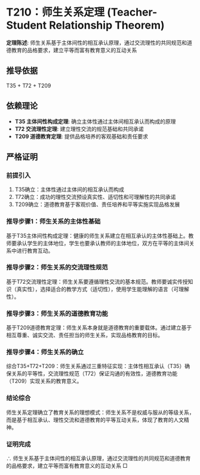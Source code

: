 # T210：师生关系定理 (Teacher-Student Relationship Theorem)

**定理陈述**: 师生关系基于主体间性的相互承认原理，通过交流理性的共同规范和道德教育的品格要求，建立平等而富有教育意义的互动关系

## 推导依据
T35 + T72 + T209

## 依赖理论
- **T35 主体间性构成定理**: 确立主体性通过主体间相互承认而构成的原理
- **T72 交流理性定理**: 建立理性交流的规范基础和共同承诺
- **T209 道德教育定理**: 提供品格培养的客观基础和责任要求

## 严格证明

### 前提引入
1. T35确立：主体性通过主体间的相互承认而构成
2. T72确立：成功的理性交流预设真实性、适切性和可理解性的共同承诺
3. T209确立：道德教育基于客观价值、责任培养和平等实施实现品格发展

### 推导步骤1：师生关系的主体性基础
基于T35主体间性构成定理：健康的师生关系建立在相互承认的主体性基础上。教师要承认学生的主体地位，学生也要承认教师的主体地位，双方在平等的主体间关系中进行教育互动。

### 推导步骤2：师生关系的交流理性规范
基于T72交流理性定理：师生关系要遵循理性交流的基本规范。教师要诚实传授知识（真实性），选择适合的教学方式（适切性），使用学生能理解的语言（可理解性）。

### 推导步骤3：师生关系的道德教育功能
基于T209道德教育定理：师生关系本身就是道德教育的重要载体。通过建立基于相互尊重、诚实交流、责任担当的师生关系，实现品格教育的目标。

### 推导步骤4：师生关系的确立
综合T35+T72+T209：师生关系通过三重特征实现：主体性相互承认（T35）确保关系的平等性，交流理性规范（T72）保证沟通的有效性，道德教育功能（T209）实现关系的教育意义。

### 结论综合
师生关系定理确立了教育关系的理想模式：师生关系不是权威与服从的等级关系，而是基于相互承认、理性交流和道德教育的平等互动关系，体现了教育的人文精神。

### 证明完成
∴ 师生关系基于主体间性的相互承认原理，通过交流理性的共同规范和道德教育的品格要求，建立平等而富有教育意义的互动关系 □